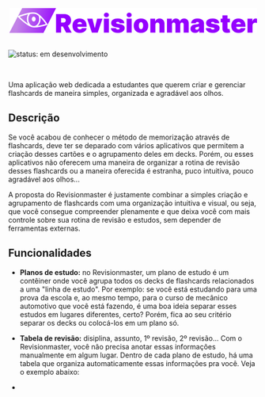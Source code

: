 <div align="center"><img src="./banner-revisionmaster.png" alt="banner-revisionmaster" /></div>

<br/>

![status: em desenvolvimento](https://img.shields.io/badge/status-em%20desenvolvimento-yellow)

<br/>

Uma aplicação web dedicada a estudantes que querem criar e gerenciar flashcards de maneira simples, organizada e agradável aos olhos.

## Descrição

Se você acabou de conhecer o método de memorização através de flashcards, deve ter se deparado com vários aplicativos que permitem a criação desses cartões e o agrupamento deles em decks. Porém, ou esses aplicativos não oferecem uma maneira de organizar a rotina de revisão desses flashcards ou a maneira oferecida é estranha, puco intuitiva, pouco agradável aos olhos...

A proposta do Revisionmaster é justamente combinar a simples criação e agrupamento de flashcards com uma organização intuitiva e visual, ou seja, que você consegue compreender plenamente e que deixa você com mais controle sobre sua rotina de revisão e estudos, sem depender de ferramentas externas.

## Funcionalidades

- **Planos de estudo:** no Revisionmaster, um plano de estudo é um contêiner onde você agrupa todos os decks de flashcards relacionados a uma "linha de estudo". Por exemplo: se você está estudando para uma prova da escola e, ao mesmo tempo, para o curso de mecânico automotivo que você está fazendo, é uma boa ideia separar esses estudos em lugares diferentes, certo? Porém, fica ao seu critério separar os decks ou colocá-los em um plano só.
- **Tabela de revisão:** disiplina, assunto, 1º revisão, 2º revisão... Com o Revisionmaster, você não precisa anotar essas informações manualmente em algum lugar. Dentro de cada plano de estudo, há uma tabela que organiza automaticamente essas informações pra você. Veja o exemplo abaixo:

- 
